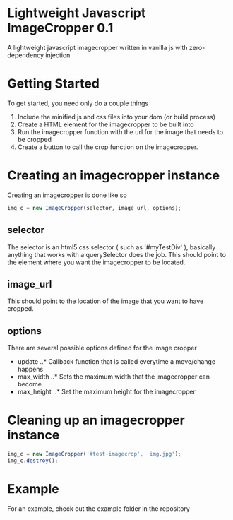 # Lightweight Javascript ImageCropper 0.1

A lightweight javascript imagecropper written in vanilla js
with zero-dependency injection

# Getting Started

To get started, you need only do a couple things 

1. Include the minified js and css files into your dom (or build process)
2. Create a HTML element for the imagecropper to be built into 
3. Run the imagecropper function with the url for the image that needs to be cropped
4. Create a button to call the crop function on the imagecropper.

# Creating an imagecropper instance
Creating an imagecropper is done like so 

```javascript
img_c = new ImageCropper(selector, image_url, options);
```

## selector
The selector is an html5 css selector ( such as '#myTestDiv' ), basically anything that works with a querySelector does the job. This should point to the element where you want the imagecropper to be located.

## image_url
This should point to the location of the image that you want to have cropped.

## options
There are several possible options defined for the image cropper 

* update
..* Callback function that is called everytime a move/change happens
* max_width
..* Sets the maximum width that the imagecropper can become
* max_height
..* Set the maximum height for the imagecropper

# Cleaning up an imagecropper instance

```javascript
img_c = new ImageCropper('#test-imagecrop', 'img.jpg');
img_c.destroy();
```

# Example
For an example, check out the example folder in the repository
